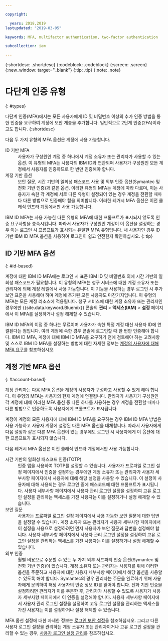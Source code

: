 ```yaml
---

copyright:

  years: 2018,2019
lastupdated: "2019-03-05"

keywords: MFA, multifactor authentication, two-factor authentication

subcollection: iam

---
```


{:shortdesc: .shortdesc}
{:codeblock: .codeblock}
{:screen: .screen}
{:new_window: target="_blank"}
{:tip: .tip}
{:note: .note}

# 다단계 인증 유형
{: #types}

다단계 인증(MFA)에서는 모든 사용자에게 ID 및 비밀번호 이상의 추가 인증 방법을 통한 인증을 요구하여 계정에 보안 계층을 추가합니다. 일반적으로 2단계 인증(2FA)이라고도 합니다.
{:shortdesc}

다음 두 가지 유형의 MFA 옵션은 계정에 사용 가능합니다.

<dl>
<dt>ID 기반 MFA</dt>
<dd>사용자가 구성원인 계정 중 하나에서 계정 소유자 또는 관리자가 사용할 수 있는 옵션. 이 유형의 MFA는 사용자의 IBM ID와 연관되며 사용자가 구성원인 모든 계정에서 사용자를 인증하므로 한 번만 인증해야 합니다.</dd>
<dt>계정 기반 옵션</dt>
<dd>보안 질문, 시간 기반의 일회성 패스코드 사용 및 외부 인증 옵션(Symantec 및 전화 기반 인증)과 같은 옵션. 이러한 유형의 MFA는 계정에 따라 다르며, 이는 사용자가 속한 각 계정에 서로 다른 유형이 설정되어 있는 경우 계정을 전환할 때마다 다른 방법으로 인증해야 함을 의미합니다. 이러한 레거시 MFA 옵션은 이전 클래식 인프라 계정에서만 사용 가능합니다.</dd>
</dl>

IBM ID MFA는 사용 가능한 다른 유형의 MFA에 대한 프롬프트가 표시되지 않도록 인증 요구사항을 충족시킵니다. 따라서 사용자가 구성원인 계정이 이 옵션을 설정하는 경우 이는 로그인 시 프롬프트가 표시되는 유일한 MFA 유형입니다. 새 사용자인 경우 ID 기반 IBM ID MFA 옵션을 사용하여 로그인이 쉽고 안전한지 확인하십시오.
{: tip}

## ID 기반 MFA 옵션
{: #id-based}

계정에 대한 IBM ID MFA에는 로그인 시 표준 IBM ID 및 비밀번호 외에 시간 기반의 일회성 패스코드가 필요합니다. 이 유형의 MFA는 청구 서비스에 대한 계정 소유자 또는 관리자에 의해 계정 레벨에서 사용 가능합니다. 이 기능을 사용하는 경우 로그인 시 추가 보안 표준을 사용해야 하며 계정에 추가된 모든 사용자도 마찬가지입니다. 이 유형의 MFA는 모든 계정 리소스에 적용됩니다. 청구 서비스에 대한 계정 소유자 또는 관리자인 경우에만 {{site.data.keyword.Bluemix}} 콘솔의 **관리** > **액세스(IAM)** > **설정** 페이지에서 이 MFA를 설정하거나 설정 해제할 수 있습니다.

IBM ID MFA의 이점 중 하나는 무료이며 사용자가 속한 특정 계정 대신 사용자 ID에 연결된다는 점입니다. 여러 계정에 속한 경우 콘솔에 로그인할 때 한 번만 인증해야 합니다. IBM ID MFA, 계정에 대해 IBM ID MFA를 요구하기 전에 검토해야 하는 고려사항 및 스스로 IBM ID MFA를 설정하는 방법에 대한 자세한 정보는 [계정의 사용자에 대해 MFA 요구](/docs/iam?topic=iam-enablemfa#enablemfa)를 참조하십시오.

## 계정 기반 MFA 옵션
{: #account-based}

계정 관리자는 다음 MFA 옵션을 계정의 사용자가 구성하고 사용할 수 있게 해야 합니다. 이 유형의 MFA는 사용자의 현재 계정에 연결됩니다. 관리자가 사용자가 구성원인 각 계정에 대해 이러한 MFA 옵션 중 다른 하나를 사용하는 경우 계정을 전환할 때마다 다른 방법으로 인증하도록 사용자에게 프롬프트가 표시됩니다.

계정이 계정의 모든 사용자에 대해 IBM ID MFA를 요구하는 경우 IBM ID MFA 방법은 사용 가능하고 사용자 계정에 설정된 다른 MFA 옵션을 대체합니다. 따라서 사용자에게 다음 설정과 같은 다른 MFA 옵션이 있는 경우에도 로그인 시 사용자에게 이 옵션에 대한 프롬프트가 표시되지 않습니다.

다음 레거시 MFA 옵션은 이전 클래식 인프라 계정에서만 사용 가능합니다.

<dl>
<dt>시간 기반의 일회성 패스코드 인증(TOTP)</dt>
<dd>인증 앱을 사용하여 TOTP를 설정할 수 있습니다. 사용자가 프로파일 로그인 설정 페이지에서 인증을 설정하는 경우에만 계정 소유자 또는 관리자가 사용자 세부사항 페이지에서 사용자에 대해 해당 설정을 사용할 수 있습니다. 이 설정이 사용자에 대해 사용되는 경우 로그인 중에 패스코드에 대한 프롬프트가 표시됩니다. 사용자 세부사항 페이지에서 사용자 관리 로그인 설정을 설정하여 고유 로그인 설정을 관리하는 액세스를 가진 사용자는 이를 설정하거나 설정 해제할 수 있습니다.</dd>
<dt>보안 질문</dt>
<dd>사용자는 프로파일 로그인 설정 페이지에서 사용 가능한 보안 질문에 대한 답변을 설정할 수 있습니다. 계정 소유자 또는 관리자가 사용자 세부사항 페이지에서 이 설정을 사용으로 설정하려면 먼저 사용자가 보안 질문과 답변을 설정해야 합니다. 사용자 세부사항 페이지에서 사용자 관리 로그인 설정을 설정하여 고유 로그인 설정을 관리하는 액세스를 가진 사용자는 이를 설정하거나 설정 해제할 수 있습니다. </dd>
<dt>외부 인증</dt>
<dd>월별 비용으로 주문할 수 있는 두 가지 외부 서드파티 인증 옵션(Symantec 및 전화 기반 인증)이 있습니다. 계정 소유자 또는 관리자는 사용자를 위해 이러한 옵션을 주문하고 사용자에 대한 사용자 세부사항 페이지에서 해당 옵션을 사용할 수 있도록 해야 합니다. Symantec의 경우 관리자는 주문을 완료하기 위해 사용자에게 문의하여 해당 사용자의 인증 정보 ID를 얻어야 합니다. 전화 기반 인증을 설정하려면 관리자가 이를 주문한 후, 관리자가 사용할 수 있도록 사용자가 사용자 세부사항 페이지에서 이 인증을 설정해야 합니다. 사용자 세부사항 페이지에서 사용자 관리 로그인 설정을 설정하여 고유 로그인 설정을 관리하는 액세스를 가진 사용자는 이를 설정하거나 설정 해제할 수 있습니다.</dd>
</dl>

MFA 옵션 설정에 대한 자세한 정보는 [로그인 보안 설정](/docs/account?topic=account-login-settings#login-settings)을 참조하십시오. 그리고 다른 사용자 로그인 설정을 관리하는 계정 소유자 또는 관리자이거나 고유 로그인 설정을 관리할 수 있는 경우, [사용자 로그인 설정 관리](/docs/iam?topic=iam-loginsettings#loginsettings)를 참조하십시오.
